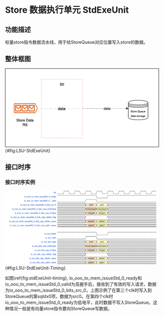 # Store 数据执行单元 StdExeUnit

## 功能描述

标量store指令数据流水线，用于给StoreQueue对应位置写入store的数据。

## 整体框图
![stdExeUnit整体框图](./figure/LSU-StdExeUnit.svg){#fig:LSU-StdExeUnit}

## 接口时序

### 接口时序实例

![stdExeUnit有效请求接口时序](./figure/LSU-StdExeUnit-Timing.svg){#fig:LSU-StdExeUnit-Timing}

如图\ref{fig:stdExeUnit-timing}, io_ooo_to_mem_issueStd_0_ready和io_ooo_to_mem_issueStd_0_valid为高握手后，接收到了有效的写入请求，数据为io_ooo_to_mem_issueStd_0_bits_src_0，上图示例了在第三个clk时写入到StoreQueue的第sqIdx0项，数据为src0。在第四个clk时io_ooo_to_mem_issueStd_0_ready为低电平，此时数据不写入StoreQueue。这种情况一般是有向量store指令要向StoreQueue写数据。

